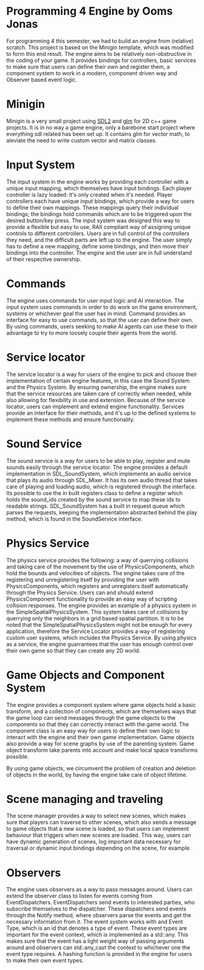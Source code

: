 # Programming 4 Engine by Ooms Jonas

For programming 4 this semester, we had to build an engine from (relative) scratch. This project is based on the Minigin template, which was modified to form this end result. The engine aims to be relatively non-obstructive in the coding of your game. It provides bindings for controllers, basic services to make sure that users can define their own and register them, a component system to work in a modern, component driven way and Observer based event logic. 

# Minigin

Minigin is a very small project using [SDL2](https://www.libsdl.org/) and [glm](https://github.com/g-truc/glm) for 2D c++ game projects. It is in no way a game engine, only a barebone start project where everything sdl related has been set up. It contains glm for vector math, to aleviate the need to write custom vector and matrix classes.


# Input System
The input system in the engine works by providing each controller with a unique input mapping, which themselves have input bindings. Each player controller is lazy loaded: it's only created when it's needed. Player controllers each have unique input bindings, which provide a way for users to define their own mappings. These mappings query their individual bindings; the bindings hold commands which are to be triggered upon the desired button/key press. The input system was designed this way to provide a flexible but easy to use, RAII compliant way of assigning unique controls to different controllers. Users are in full control of the controllers they need, and the difficult parts are left up to the engine. The user simply has to define a new mapping, define some bindings, and then move their bindings into the controller. The engine and the user are in full understand of their respective ownership.

# Commands

The engine uses commands for user input logic and AI interaction. The input system uses commands in order to do work on the game environment, systems or whichever goal the user has in mind. Command provides an interface for easy to use commands, so that the user can define their own. By using commands, users seeking to make AI agents can use these to their advantage to try to more loosely couple their agents from the world.

# Service locator
The service locator is a way for users of the engine to pick and choose their implementation of certain engine features, in this case the Sound System and the Physics System. By ensuring ownership, the engine makes sure that the service resources are taken care of correctly when needed, while also allowing for flexibility in use and extension. Because of the service locator, users can implement and extend engine functionality. Services provide an interface for their methods, and it's up to the defined systems to implement these methods and ensure functionality.

# Sound Service
The sound service is a way for users to be able to play, register and mute sounds easily through the service locator. The engine provides a default implementation in SDL_SoundSystem, which implements an audio service that plays its audio through SDL_Mixer. It has its own audio thread that takes care of playing and loading audio, which is registered through the interface. Its possible to use the in built registers class to define a register which holds the sound_ids created by the sound service to map these ids to readable strings. SDL_SoundSystem has a built in request queue which parses the requests, keeping the implementation abstracted behind the play method, which is found in the SoundService interface.

# Physics Service 
The physics service provides the following: a way of querrying collisions and taking care of the movement by the use of PhysicsComponents, which hold the bounds and velocities of objects. The engine takes care of the registering and unregistering itself by providing the user with PhysicsComponents, which registers and unregisters itself automatically through the Physics Service. Users can and should extend PhysicsComponent functionality to provide an easy way of scripting collision responses. 
The engine provides an example of a physics system in the SimpleSpatialPhysicsSystem. This system takes care of collisions by querrying only the neighbors in a grid based spatial partition. It is to be noted that the SimpleSpatialPhysicsSystem might not be enough for every application, therefore the Service Locator provides a way of registering custom user systems, which includes the Physics Service. By using physics as a service, the engine guarrantees that the user has enough control over their own game so that they can create any 2D world.

# Game Objects and Component System
The engine provides a component system where game objects hold a basic transform, and a collection of components, which are themselves ways that the game loop can send messages through the game objects to the components so that they can correctly interact with the game world. The component class is an easy way for users to define their own logic to interact with the engine and their own game implementation. Game objects also provide a way for scene graphs by use of the parenting system. Game object transform take parents into account and make local space transforms possible.

By using game objects, we circumvent the problem of creation and deletion of objects in the world, by having the engine take care of object lifetime.

# Scene managing and traveling
The scene manager provides a way to select new scenes, which makes sure that players can traverse to other scenes, which also sends a message to game objects that a new scene is loaded, so that users can implement behaviour that triggers when new scenes are loaded. This way, users can have dynamic generation of scenes, log important data necessary for traversal or dynamic input bindings depending on the scene, for example.

# Observers
The engine uses observers as a way to pass messages around. Users can extend the observer class to listen for events coming from EventDispatchers. EventDispatchers send events to interested parties, who subscribe themselves to the dispatcher. These dispatchers send events through the Notify method, where observers parse the events and get the necessary information from it. The event system works with and Event Type, which is an id that denotes a type of event. These event types are important for the event context, which is implemented as a std::any. This makes sure that the event has a light weight way of passing arguments around and observers can std::any_cast the context to whichever one the event type requires. A hashing function is provided in the engine for users to make their own event types.  
